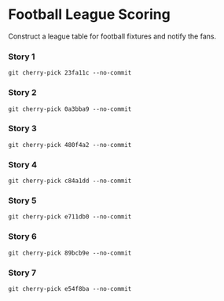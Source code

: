 # Football League Scoring

Construct a league table for football fixtures and notify the fans.

### Story 1
    git cherry-pick 23fa11c --no-commit

### Story 2
    git cherry-pick 0a3bba9 --no-commit

### Story 3
    git cherry-pick 480f4a2 --no-commit

### Story 4
    git cherry-pick c84a1dd --no-commit

### Story 5
    git cherry-pick e711db0 --no-commit

### Story 6
    git cherry-pick 89bcb9e --no-commit

### Story 7
    git cherry-pick e54f8ba --no-commit
